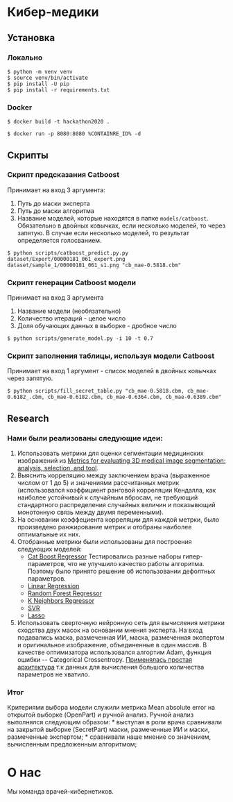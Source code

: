 # Кибер-медики

## Установка
### Локально
```
$ python -m venv venv
$ source venv/bin/activate
$ pip install -U pip
$ pip install -r requirements.txt
```
### Docker
```
$ docker build -t hackathon2020 .

$ docker run -p 8080:8080 %CONTAINRE_ID% -d
```
## Скрипты

### Скрипт предсказания Catboost 
Принимает на вход 3 аргумента:

1. Путь до маски эксперта
2. Путь до маски алгоритма
3. Название моделей, которые находятся в папке `models/catboost`. Обязательно в двойных ковычках, если несколько моделей, то через запятую. В случае если несколько моделей, то результат определяется голосванием.

```
$ python scripts/catboost_predict.py.py dataset/Expert/00000181_061_expert.png dataset/sample_1/00000181_061_s1.png "cb_mae-0.5818.cbm"
```

### Скрипт генерации Catboost модели
Принимает на вход 3 аргумента

1. Название модели (необязательно)
2. Количество итераций - целое число
3. Доля обучающих данных в выборке - дробное число
```
$ python scripts/generate_model.py -i 10 -t 0.7
```

### Скрипт заполнения таблицы, используя модели Catboost
Принимает на вход 1 аргумент - список моделей в двойных ковычках через запятую.
```
$ python scripts/fill_secret_table.py "cb_mae-0.5818.cbm, cb_mae-0.6182_.cbm, cb_mae-0.6182.cbm, cb_mae-0.6364.cbm, cb_mae-0.6389.cbm"
```
## Research
### Нами были реализованы следующие идеи:
1. Использовать метрики для оценки сегментации медицинских изображений из
   [Metrics for evaluating 3D medical image segmentation: analysis, selection, and tool](https://www.ncbi.nlm.nih.gov/pmc/articles/PMC4533825/).
2. Выяснить корреляцию между заключением врача (выраженное числом от 1 до 5) и
   значениями рассчитанных метрик (использовался коэффициент ранговой
   корреляции Кендалла, как наиболее устойчивый к случайным вбросам,
   не требующий стандартного распределения случайных величин и
   показывющий монотонную связь между двумя переменными).
3. На основании коэффециента корреляции для каждой метрки, было произведено
   ранжирование метрик и отобраны наиболее оптимальные их них.
4. Отобранные метрики были использованы для построения следующих моделей:
    * [Cat Boost Regressor](https://catboost.ai/docs/concepts/python-reference_catboostregressor.html)
      Тестировались разные наборы гипер-параметров, что не улучшило качество работы алгоритма.
      Поэтому было принято решение об использовании дефолтных параметров.
    * [Linear Regression](https://scikit-learn.org/stable/modules/generated/sklearn.linear_model.LinearRegression.html)
    * [Random Forest Regressor](https://scikit-learn.org/stable/search.html?q=random+forest)
    * [K Neighbors Regressor](https://scikit-learn.org/stable/modules/generated/sklearn.neighbors.KNeighborsRegressor.html?highlight=kneighborsregressor#sklearn.neighbors.KNeighborsRegressor)
    * [SVR](https://scikit-learn.org/stable/modules/generated/sklearn.svm.LinearSVR.html?highlight=svr#sklearn.svm.LinearSVR)
    * [Lasso](https://scikit-learn.org/stable/modules/generated/sklearn.linear_model.Lasso.html#sklearn.linear_model.Lasso)
5. Использовать сверточную нейронную сеть для вычисления метрики сходства двух
   масок на основании мнения эксперта. На вход подавались маска, размеченная
   ИИ, маска, размеченная экспертом и оригинальное изображение, объединенные в
   один массив. В качестве оптимизатора использовался алгортим Adam, функция
   ошибки -- Categorical Crossentropy.
   [Применялась простая архитектура](https://keras.io/examples/vision/mnist_convnet/) т.к данных для вычисления большого количества параметров не хватило.

### Итог
Критериями выбора модели служили метрика Mean absolute error на открытой выборке (OpenPart) и ручной анализ.
Ручной анализ выполнялся следующим образом:
    * выступая в роли врача сравнивали на закрытой выборке (SecretPart) маски, размеченные ИИ и маски, размеченные экспертом;
    * сравнивали наше мнение со значением, вычисленным предложенным алгоритмом;

# О нас
Мы команда врачей-кибернетиков.
